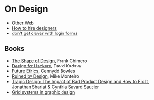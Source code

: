 # On Design

- [Other Web](https://kedzich.com/)
- [How to hire designers](https://medium.com/intercom-inside/how-to-hire-designers-960663e3a3e6)
- [don’t get clever with login forms](http://bradfrost.com/blog/post/dont-get-clever-with-login-forms/)

## Books
- [The Shape of Design](https://shapeofdesignbook.com), Frank Chimero
- [Design for Hackers](https://www.amazon.com/Design-Hackers-Reverse-Engineering-Beauty/dp/1119998956), David Kadavy
- [Future Ethics](https://www.amazon.com/Future-Ethics-Cennydd-Bowles/dp/1999601912), Cennydd Bowles
- [Ruined by Design](https://www.amazon.com/Ruined-Design-Designers-Destroyed-World/dp/1090532083/), Mike Monteiro
- [Tragic Design: The Impact of Bad Product Design and How to Fix It](https://www.amazon.com/Tragic-Design-Impact-Bad-Product/dp/149192361X/), Jonathan Shariat & Cynthia Savard Saucier
- [Grid systems in graphic design](https://www.amazon.com/gp/product/3721201450/)
